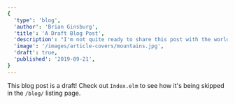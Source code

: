```yaml
---
{
  'type': 'blog',
  'author': 'Brian Ginsburg',
  'title': 'A Draft Blog Post',
  'description': "I'm not quite ready to share this post with the world",
  'image': '/images/article-covers/mountains.jpg',
  'draft': true,
  'published': '2019-09-21',
}
---
```


This blog post is a draft! Check out `Index.elm` to see how it's being skipped in the `/blog/` listing page.

